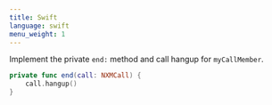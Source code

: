 ```yaml
---
title: Swift
language: swift
menu_weight: 1
---
```


Implement the private `end:` method and call hangup for `myCallMember`.

```swift
private func end(call: NXMCall) {
    call.hangup()
}
```
